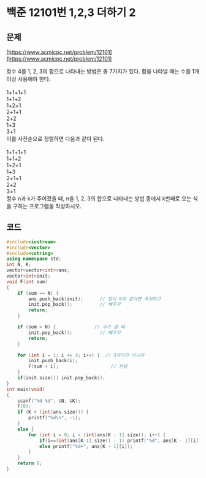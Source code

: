 # 백준 12101번 1,2,3 더하기 2

## 문제

[https://www.acmicpc.net/problem/12101](https://www.acmicpc.net/problem/12101)

정수 4를 1, 2, 3의 합으로 나타내는 방법은 총 7가지가 있다. 합을 나타낼 때는 수를 1개 이상 사용해야 한다.</br>
</br>
1+1+1+1</br>
1+1+2</br>
1+2+1</br>
2+1+1</br>
2+2</br>
1+3</br>
3+1</br>
이를 사전순으로 정렬하면 다음과 같이 된다.</br>
</br>
1+1+1+1</br>
1+1+2</br>
1+2+1</br>
1+3</br>
2+1+1</br>
2+2</br>
3+1</br>
정수 n과 k가 주어졌을 때, n을 1, 2, 3의 합으로 나타내는 방법 중에서 k번째로 오는 식을 구하는 프로그램을 작성하시오.</br>

## 코드
```c++
#include<iostream>
#include<vector>
#include<cstring>
using namespace std;
int N, K;
vector<vector<int>>ans;
vector<int>init;
void F(int sum)
{
	if (sum == N) {
		ans.push_back(init);      // 합이 N과 같다면 푸쉬하고 
		init.pop_back();          // 빼주자
		return;
	}

	if (sum > N) {              // 수가 클 때 
		init.pop_back();          // 빼주자
		return;
	}

	for (int i = 1; i <= 3; i++) {  // 3까지만 이니까
		init.push_back(i);
		F(sum + i);                   // 완탐
	}
	if(init.size()) init.pop_back();
}
int main(void)
{
	scanf("%d %d", &N, &K);
	F(0);
	if (K > (int)ans.size()) {
		printf("%d\n", -1);
	}
	else {
		for (int i = 0; i < (int)ans[K - 1].size(); i++) {
			if(i==(int)ans[K-1].size() - 1) printf("%d", ans[K - 1][i]);    // 마지막 수 출력
			else printf("%d+", ans[K - 1][i]);
		}
	}
	return 0;
}
```

